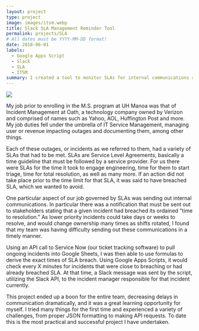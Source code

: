 ```yaml
---
layout: project
type: project
image: images/itsm.webp
title: Slack SLA Management Reminder Tool
permalink: projects/SLA
# All dates must be YYYY-MM-DD format!
date: 2018-06-01
labels:
  - Google Apps Script
  - Slack
  - SLA
  - ITSM
summary: I created a tool to monitor SLAs for internal communications and notify those required to follow them in Slack.
---
```


<img class="ui medium right floated rounded image" src="https://www.joetheitguy.com/wp-content/uploads/blog-images/minified/SLA-tips-min.jpg">

My job prior to enrolling in the M.S. program at UH Manoa was that of Incident Management at Oath, a technology company owned by Verizon and comprised of names such as Yahoo, AOL, Huffington Post and more. My job duties fell under the umbrella of IT Service Management, managing user or revenue impacting outages and documenting them, among other things.

Each of these outages, or incidents as we referred to them, had a variety of SLAs that had to be met. SLAs are Service Level Agreements, basically a time guideline that must be followed by a service provider. For us there were SLAs for the time it took to engage engineering, time for them to start triage, time for total resolution, as well as many more. If an action did not take place prior to the time limit for that SLA, it was said to have breached SLA, which we wanted to avoid.

One particular aspect of our job governed by SLAs was sending out internal communications. In particular there was a notification that must be sent out to stakeholders stating that a given incident had breached its ordained "time to resolution." As lower priority incidents  could take days or weeks to resolve, and would change ownership many times as shifts rotated, I found that my team was having difficulty sending out these communications in a timely manner.

Using an API call to Service Now (our ticket tracking software) to pull ongoing incidents into Google Sheets, I was then able to use formulas to derive the exact times of SLA breach. Using Google Apps Scripts, it would check every X minutes for incidents that were close to breaching or had already breached SLA. At that time, a Slack message was sent by the script, utilizing the Slack API, to the incident manager responsible for that incident currently. 

This project ended up a boon for the entire team, decreasing delays in communication dramatically, and it was a great learning opportunity for myself. I tried many things for the first time and experienced a variety of challenges, from proper JSON formatting to making API requests. To date this is the most practical and successful project I have undertaken.
